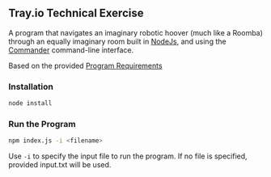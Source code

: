 ## Tray.io Technical Exercise

A program that navigates an imaginary robotic hoover (much like a Roomba) through an equally imaginary room built in [NodeJs](https://nodejs.org/en/), and using the [Commander](https://github.com/tj/commander.js/) command-line interface.

Based on the provided [Program Requirements](https://gist.github.com/alirussell/2d200d21f117f8d570667daa7acdbae5#file-readme-md)

### Installation
```bash
node install
``` 

### Run the Program
```bash
npm index.js -i <filename>
``` 
Use `-i` to specify the input file to run the program. If no file is specified, provided input.txt will be used. 
